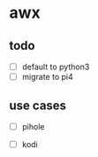 # awx

## todo
- [ ] default to python3
- [ ] migrate to pi4

## use cases

- [ ] pihole
- [ ] kodi

